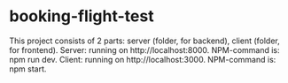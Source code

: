 # booking-flight-test
This project consists of 2 parts: server (folder, for backend), client (folder, for frontend). Server: running on http://localhost:8000. NPM-command is: npm run dev. Client: running on http://localhost:3000. NPM-command is: npm start.
